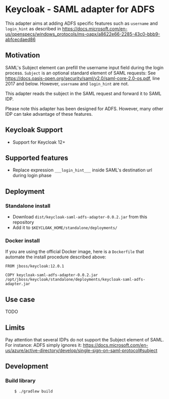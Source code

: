 # Keycloak - SAML adapter for ADFS

This adapter aims at adding ADFS specific features such as `username` and `login_hint` as described in https://docs.microsoft.com/en-us/openspecs/windows_protocols/ms-oapx/a8622e66-2285-43c0-bbb9-abfcecdaed86

## Motivation

SAML's Subject element can prefill the username input field during the login process.
`Subject` is an optional standard element of SAML requests: See https://docs.oasis-open.org/security/saml/v2.0/saml-core-2.0-os.pdf, line 2017 and below.
However, `username` and `login_hint` are not.

This adapter reads the subject in the SAML request and forward it to SAML IDP.

Please note this adapter has been designed for ADFS. However, many other IDP can take advantage of these features.

## Keycloak Support

* Support for Keycloak 12+

## Supported features

* Replace expression ``___login_hint___`` inside SAML's destination url during login phase

## Deployment

### Standalone install

* Download `dist/keycloak-saml-adfs-adapter-0.0.2.jar` from this repository
* Add it to `$KEYCLOAK_HOME/standalone/deployments/`

### Docker install

If you are using the official Docker image, here is a `Dockerfile` that automate the install procedure described above:
```
FROM jboss/keycloak:12.0.1

COPY keycloak-saml-adfs-adapter-0.0.2.jar /opt/jboss/keycloak/standalone/deployments/keycloak-saml-adfs-adapter.jar
```

## Use case

TODO 

## Limits

Pay attention that several IDPs do not support the Subject element of SAML. For instance: ADFS simply ignores it: https://docs.microsoft.com/en-us/azure/active-directory/develop/single-sign-on-saml-protocol#subject

## Development

### Build library

```bash
    $ ./gradlew build
```